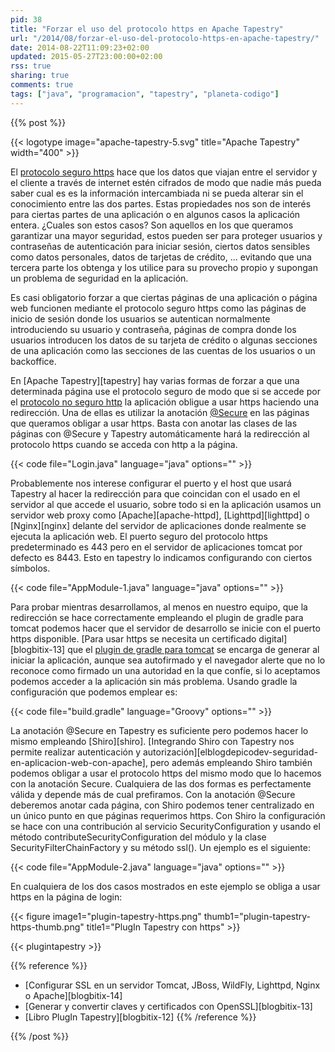 ```yaml
---
pid: 38
title: "Forzar el uso del protocolo https en Apache Tapestry"
url: "/2014/08/forzar-el-uso-del-protocolo-https-en-apache-tapestry/"
date: 2014-08-22T11:09:23+02:00
updated: 2015-05-27T23:00:00+02:00
rss: true
sharing: true
comments: true
tags: ["java", "programacion", "tapestry", "planeta-codigo"]
---
```


{{% post %}}


{{< logotype image="apache-tapestry-5.svg" title="Apache Tapestry" width="400" >}}

El [protocolo seguro https](https://es.wikipedia.org/wiki/Hypertext_Transfer_Protocol_Secure) hace que los datos que viajan entre el servidor y el cliente a través de internet estén cifrados de modo que nadie más pueda saber cual es es la información intercambiada ni se pueda alterar sin el conocimiento entre las dos partes. Estas propiedades nos son de interés para ciertas partes de una aplicación o en algunos casos la aplicación entera. ¿Cuales son estos casos? Son aquellos en los que queramos garantizar una mayor seguridad, estos pueden ser para proteger usuarios y contraseñas de autenticación para iniciar sesión, ciertos datos sensibles como datos personales, datos de tarjetas de crédito, ... evitando que una tercera parte los obtenga y los utilice para su provecho propio y supongan un problema de seguridad en la aplicación.

Es casi obligatorio forzar a que ciertas páginas de una aplicación o página web funcionen mediante el protocolo seguro https como las páginas de inicio de sesión donde los usuarios se autentican normalmente introduciendo su usuario y contraseña, páginas de compra donde los usuarios introducen los datos de su tarjeta de crédito o algunas secciones de una aplicación como las secciones de las cuentas de los usuarios o un backoffice.

En [Apache Tapestry][tapestry] hay varias formas de forzar a que una determinada página use el protocolo seguro de modo que si se accede por el [protocolo no seguro http](https://es.wikipedia.org/wiki/Hypertext_Transfer_Protocol) la aplicación obligue a usar https haciendo una redirección. Una de ellas es utilizar la anotación [@Secure](http://tapestry.apache.org/5.3/apidocs/org/apache/tapestry5/annotations/Secure.html) en las páginas que queramos obligar a usar https. Basta con anotar las clases de las páginas con @Secure y Tapestry automáticamente hará la redirección al protocolo https cuando se acceda con http a la página.

{{< code file="Login.java" language="java" options="" >}}

Probablemente nos interese configurar el puerto y el host que usará Tapestry al hacer la redirección para que coincidan con el usado en el servidor al que accede el usuario, sobre todo si en la aplicación usamos un servidor web proxy como [Apache][apache-httpd], [Lighttpd][lighttpd] o [Nginx][nginx] delante del servidor de aplicaciones donde realmente se ejecuta la aplicación web. El puerto seguro del protocolo https predeterminado es 443 pero en el servidor de aplicaciones tomcat por defecto es 8443. Esto en tapestry lo indicamos configurando con ciertos símbolos.

{{< code file="AppModule-1.java" language="java" options="" >}}

Para probar mientras desarrollamos, al menos en nuestro equipo, que la redirección se hace correctamente empleando el plugin de gradle para tomcat podemos hacer que el servidor de desarrollo se inicie con el puerto https disponible. [Para usar https se necesita un certificado digital][blogbitix-13] que el [plugin de gradle para tomcat](https://github.com/bmuschko/gradle-tomcat-plugin) se encarga de generar al iniciar la aplicación, aunque sea autofirmado y el navegador alerte que no lo reconoce como firmado un una autoridad en la que confíe, si lo aceptamos podemos acceder a la aplicación sin más problema. Usando gradle la configuración que podemos emplear es:

{{< code file="build.gradle" language="Groovy" options="" >}}

La anotación @Secure en Tapestry es suficiente pero podemos hacer lo mismo empleando [Shiro][shiro]. [Integrando Shiro con Tapestry nos permite realizar autenticación y autorización][elblogdepicodev-seguridad-en-aplicacion-web-con-apache], pero además empleando Shiro también podemos obligar a usar el protocolo https del mismo modo que lo hacemos con la anotación Secure. Cualquiera de las dos formas es perfectamente válida y depende más de cual prefiramos. Con la anotación @Secure deberemos anotar cada página, con Shiro podemos tener centralizado en un único punto en que páginas requerimos https. Con Shiro la configuración se hace con una contribución al servicio SecurityConfiguration y usando el método contributeSecurityConfiguration del módulo y la clase SecurityFilterChainFactory y su método ssl(). Un ejemplo es el siguiente:

{{< code file="AppModule-2.java" language="java" options="" >}}

En cualquiera de los dos casos mostrados en este ejemplo se obliga a usar https en la página de login:

<div class="media">
	{{< figure
    	image1="plugin-tapestry-https.png" thumb1="plugin-tapestry-https-thumb.png" title1="PlugIn Tapestry con https" >}}
</div>

{{< plugintapestry >}}

{{% reference %}}

* [Configurar SSL en un servidor Tomcat, JBoss, WildFly, Lighttpd, Nginx o Apache][blogbitix-14]
* [Generar y convertir claves y certificados con OpenSSL][blogbitix-13]
* [Libro PlugIn Tapestry][blogbitix-12]
{{% /reference %}}

{{% /post %}}
